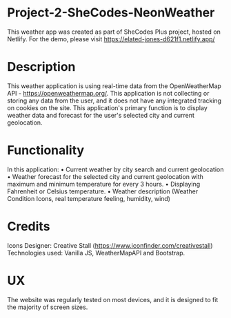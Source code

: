 # Project-2-SheCodes-NeonWeather

This weather app was created as part of SheCodes Plus project, hosted on Netlify.
For the demo, please visit https://elated-jones-d621f1.netlify.app/

# Description

This weather application is using real-time data from the OpenWeatherMap API - https://openweathermap.org/. This application is not collecting or storing any data from the user, and it does not have any integrated tracking on cookies on the site. This application's primary function is to display weather data and forecast for the user's selected city and current geolocation.

# Functionality

In this application:
• Current weather by city search and current geolocation
• Weather forecast for the selected city and current geolocation with maximum and minimum temperature for every 3 hours.
• Displaying Fahrenheit or Celsius temperature.
• Weather description (Weather Condition Icons, real temperature feeling, humidity, wind)

# Credits

Icons Designer: Creative Stall (https://www.iconfinder.com/creativestall)
Technologies used: Vanilla JS, WeatherMapAPI and Bootstrap.

# UX

The website was regularly tested on most devices, and it is designed to fit the majority of screen sizes.
